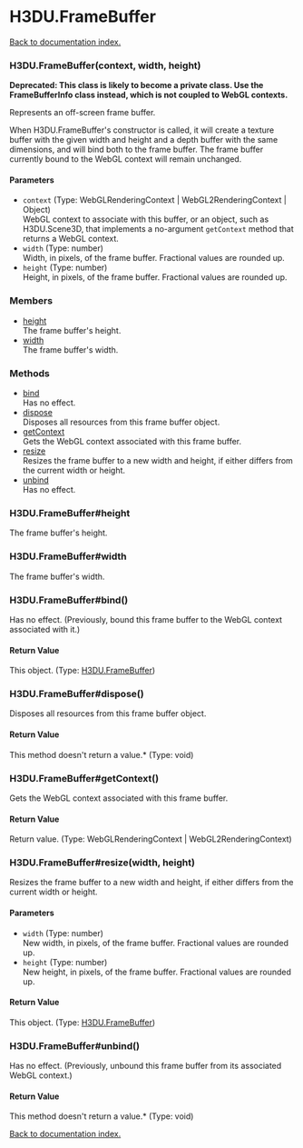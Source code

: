 # H3DU.FrameBuffer

[Back to documentation index.](index.md)

<a name='H3DU.FrameBuffer'></a>
### H3DU.FrameBuffer(context, width, height)

**Deprecated: This class is likely to become a private class.
Use the FrameBufferInfo class instead, which is not coupled to WebGL
contexts.**

Represents an off-screen frame buffer.

When H3DU.FrameBuffer's
constructor is called, it will create a texture buffer with the given
width and height and a depth buffer with the same dimensions,
and will bind both to the frame buffer. The frame buffer currently
bound to the WebGL context will remain unchanged.

#### Parameters

* `context` (Type: WebGLRenderingContext | WebGL2RenderingContext | Object)<br>WebGL context to associate with this buffer, or an object, such as H3DU.Scene3D, that implements a no-argument <code>getContext</code> method that returns a WebGL context.
* `width` (Type: number)<br>Width, in pixels, of the frame buffer. Fractional values are rounded up.
* `height` (Type: number)<br>Height, in pixels, of the frame buffer. Fractional values are rounded up.

### Members

* [height](#H3DU.FrameBuffer_height)<br>The frame buffer's height.
* [width](#H3DU.FrameBuffer_width)<br>The frame buffer's width.

### Methods

* [bind](#H3DU.FrameBuffer_bind)<br>Has no effect.
* [dispose](#H3DU.FrameBuffer_dispose)<br>Disposes all resources from this frame buffer object.
* [getContext](#H3DU.FrameBuffer_getContext)<br>Gets the WebGL context associated with this frame buffer.
* [resize](#H3DU.FrameBuffer_resize)<br>Resizes the frame buffer to a new width and height,
if either differs from the current width or height.
* [unbind](#H3DU.FrameBuffer_unbind)<br>Has no effect.

<a name='H3DU.FrameBuffer_height'></a>
### H3DU.FrameBuffer#height

The frame buffer's height.

<a name='H3DU.FrameBuffer_width'></a>
### H3DU.FrameBuffer#width

The frame buffer's width.

<a name='H3DU.FrameBuffer_bind'></a>
### H3DU.FrameBuffer#bind()

Has no effect. (Previously, bound this frame buffer to the WebGL context associated with
it.)

#### Return Value

This object. (Type: <a href="H3DU.FrameBuffer.md">H3DU.FrameBuffer</a>)

<a name='H3DU.FrameBuffer_dispose'></a>
### H3DU.FrameBuffer#dispose()

Disposes all resources from this frame buffer object.

#### Return Value

This method doesn't return a value.\* (Type: void)

<a name='H3DU.FrameBuffer_getContext'></a>
### H3DU.FrameBuffer#getContext()

Gets the WebGL context associated with this frame buffer.

#### Return Value

Return value. (Type: WebGLRenderingContext | WebGL2RenderingContext)

<a name='H3DU.FrameBuffer_resize'></a>
### H3DU.FrameBuffer#resize(width, height)

Resizes the frame buffer to a new width and height,
if either differs from the current width or height.

#### Parameters

* `width` (Type: number)<br>New width, in pixels, of the frame buffer. Fractional values are rounded up.
* `height` (Type: number)<br>New height, in pixels, of the frame buffer. Fractional values are rounded up.

#### Return Value

This object. (Type: <a href="H3DU.FrameBuffer.md">H3DU.FrameBuffer</a>)

<a name='H3DU.FrameBuffer_unbind'></a>
### H3DU.FrameBuffer#unbind()

Has no effect. (Previously, unbound this frame buffer from its associated WebGL context.)

#### Return Value

This method doesn't return a value.\* (Type: void)

[Back to documentation index.](index.md)
